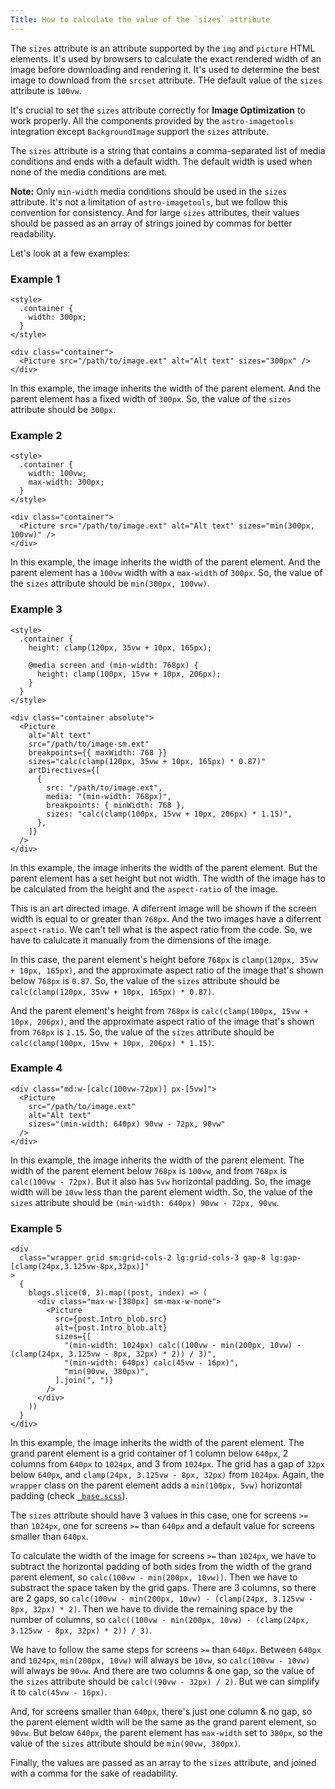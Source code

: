 ```yaml
---
Title: How to calculate the value of the `sizes` attribute
---
```


The `sizes` attribute is an attribute supported by the `img` and `picture` HTML elements. It's used by browsers to calculate the exact rendered width of an image before downloading and rendering it. It's used to determine the best image to download from the `srcset` attribute. THe default value of the `sizes` attribute is `100vw`.

It's crucial to set the `sizes` attribute correctly for **Image Optimization** to work properly. All the components provided by the `astro-imagetools` integration except `BackgroundImage` support the `sizes` attribute.

The `sizes` attribute is a string that contains a comma-separated list of media conditions and ends with a default width. The default width is used when none of the media conditions are met.

**Note:** Only `min-width` media conditions should be used in the `sizes` attribute. It's not a limitation of `astro-imagetools`, but we follow this convention for consistency. And for large `sizes` attributes, their values should be passed as an array of strings joined by commas for better readability.

Let's look at a few examples:

### Example 1

```astro
<style>
  .container {
    width: 300px;
  }
</style>

<div class="container">
  <Picture src="/path/to/image.ext" alt="Alt text" sizes="300px" />
</div>
```

In this example, the image inherits the width of the parent element. And the parent element has a fixed width of `300px`. So, the value of the `sizes` attribute should be `300px`.

### Example 2

```astro
<style>
  .container {
    width: 100vw;
    max-width: 300px;
  }
</style>

<div class="container">
  <Picture src="/path/to/image.ext" alt="Alt text" sizes="min(300px, 100vw)" />
</div>
```

In this example, the image inherits the width of the parent element. And the parent element has a `100vw` width with a `max-width` of `300px`. So, the value of the `sizes` attribute should be `min(300px, 100vw)`.

### Example 3

```astro
<style>
  .container {
    height: clamp(120px, 35vw + 10px, 165px);

    @media screen and (min-width: 768px) {
      height: clamp(100px, 15vw + 10px, 206px);
    }
  }
</style>

<div class="container absolute">
  <Picture
    alt="Alt text"
    src="/path/to/image-sm.ext"
    breakpoints={{ maxWidth: 768 }}
    sizes="calc(clamp(120px, 35vw + 10px, 165px) * 0.87)"
    artDirectives={[
      {
        src: "/path/to/image.ext",
        media: "(min-width: 768px)",
        breakpoints: { minWidth: 768 },
        sizes: "calc(clamp(100px, 15vw + 10px, 206px) * 1.15)",
      },
    ]}
  />
</div>
```

In this example, the image inherits the width of the parent element. But the parent element has a set height but not width. The width of the image has to be calculated from the height and the `aspect-ratio` of the image.

This is an art directed image. A diferrent image will be shown if the screen width is equal to or greater than `768px`. And the two images have a diferrent `aspect-ratio`. We can't tell what is the aspect ratio from the code. So, we have to calulcate it manually from the dimensions of the image.

In this case, the parent element's height before `768px` is `clamp(120px, 35vw + 10px, 165px)`, and the approximate aspect ratio of the image that's shown below `768px` is `0.87`. So, the value of the `sizes` attribute should be `calc(clamp(120px, 35vw + 10px, 165px) * 0.87)`.

And the parent element's height from `768px` is `calc(clamp(100px, 15vw + 10px, 206px)`, and the approximate aspect ratio of the image that's shown from `768px` is `1.15`. So, the value of the `sizes` attribute should be `calc(clamp(100px, 15vw + 10px, 206px) * 1.15)`.

### Example 4

```astro
<div class="md:w-[calc(100vw-72px)] px-[5vw]">
  <Picture
    src="/path/to/image.ext"
    alt="Alt text"
    sizes="(min-width: 640px) 90vw - 72px, 90vw"
  />
</div>
```

In this example, the image inherits the width of the parent element. The width of the parent element below `768px` is `100vw`, and from `768px` is `calc(100vw - 72px)`. But it also has `5vw` horizontal padding. So, the image width will be `10vw` less than the parent element width. So, the value of the `sizes` attribute should be `(min-width: 640px) 90vw - 72px, 90vw`.

### Example 5

```astro
<div
  class="wrapper grid sm:grid-cols-2 lg:grid-cols-3 gap-8 lg:gap-[clamp(24px,3.125vw-8px,32px)]"
>
  {
    blogs.slice(0, 3).map((post, index) => (
      <div class="max-w-[380px] sm-max-w-none">
        <Picture
          src={post.Intro_blob.src}
          alt={post.Intro_blob.alt}
          sizes={[
            "(min-width: 1024px) calc((100vw - min(200px, 10vw) - (clamp(24px, 3.125vw - 8px, 32px) * 2)) / 3)",
            "(min-width: 640px) calc(45vw - 16px)",
            "min(90vw, 380px)",
          ].join(", ")}
        />
      </div>
    ))
  }
</div>
```

In this example, the image inherits the width of the parent element. The grand parent element is a grid container of 1 column below `640px`, 2 columns from `640px` to `1024px`, and 3 from `1024px`. The grid has a gap of `32px` below `640px`, and `clamp(24px, 3.125vw - 8px, 32px)` from `1024px`. Again, the `wrapper` class on the parent element adds a `min(100px, 5vw)` horizontal padding (check [`_base.scss`](/src/styles/_base.scss)).

The `sizes` attribute should have 3 values in this case, one for screens `>=` than `1024px`, one for screens `>=` than `640px` and a default value for screens smaller than `640px`.

To calculate the width of the image for screens `>=` than `1024px`, we have to subtract the horizontal padding of both sides from the width of the grand parent element, so `calc(100vw - min(200px, 10vw))`. Then we have to substract the space taken by the grid gaps. There are 3 columns, so there are 2 gaps, so `calc(100vw - min(200px, 10vw) - (clamp(24px, 3.125vw - 8px, 32px) * 2)`. Then we have to divide the remaining space by the number of columns, so `calc((100vw - min(200px, 10vw) - (clamp(24px, 3.125vw - 8px, 32px) * 2)) / 3)`.

We have to follow the same steps for screens `>=` than `640px`. Between `640px` and `1024px`, `min(200px, 10vw)` will always be `10vw`, so `calc(100vw - 10vw)` will always be `90vw`. And there are two columns & one gap, so the value of the `sizes` attribute should be `calc((90vw - 32px) / 2)`. But we can simplify it to `calc(45vw - 16px)`.

And, for screens smaller than `640px`, there's just one column & no gap, so the parent element width will be the same as the grand parent element, so `90vw`. But below `640px`, the parent element has `max-width` set to `380px`, so the value of the `sizes` attribute should be `min(90vw, 380px)`.

Finally, the values are passed as an array to the `sizes` attribute, and joined with a comma for the sake of readability.
